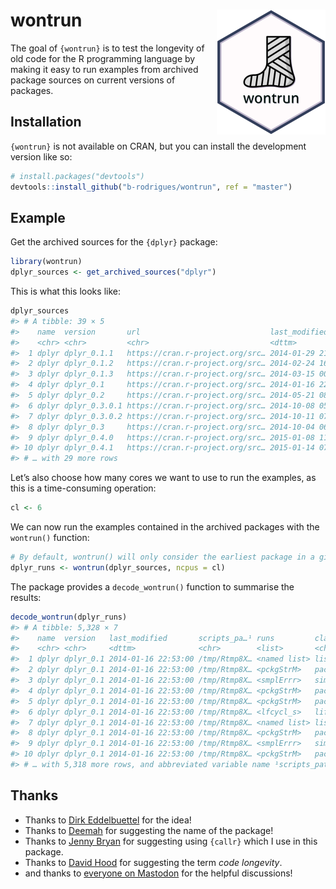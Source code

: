 
<!-- README.md is generated from README.Rmd. Please edit that file -->

# wontrun <img src="man/figures/logo.png" align="right" class="logo"/>

<!-- badges: start -->
<!-- badges: end -->

The goal of `{wontrun}` is to test the longevity of old code for the R
programming language by making it easy to run examples from archived
package sources on current versions of packages.

## Installation

`{wontrun}` is not available on CRAN, but you can install the
development version like so:

``` r
# install.packages("devtools")
devtools::install_github("b-rodrigues/wontrun", ref = "master")
```

## Example

Get the archived sources for the `{dplyr}` package:

``` r
library(wontrun)
dplyr_sources <- get_archived_sources("dplyr")
```

This is what this looks like:

``` r
dplyr_sources
#> # A tibble: 39 × 5
#>    name  version       url                             last_modified       size 
#>    <chr> <chr>         <chr>                           <dttm>              <chr>
#>  1 dplyr dplyr_0.1.1   https://cran.r-project.org/src… 2014-01-29 21:24:00 530K 
#>  2 dplyr dplyr_0.1.2   https://cran.r-project.org/src… 2014-02-24 16:36:00 533K 
#>  3 dplyr dplyr_0.1.3   https://cran.r-project.org/src… 2014-03-15 00:36:00 535K 
#>  4 dplyr dplyr_0.1     https://cran.r-project.org/src… 2014-01-16 22:53:00 2.7M 
#>  5 dplyr dplyr_0.2     https://cran.r-project.org/src… 2014-05-21 08:20:00 577K 
#>  6 dplyr dplyr_0.3.0.1 https://cran.r-project.org/src… 2014-10-08 05:21:00 629K 
#>  7 dplyr dplyr_0.3.0.2 https://cran.r-project.org/src… 2014-10-11 07:43:00 628K 
#>  8 dplyr dplyr_0.3     https://cran.r-project.org/src… 2014-10-04 06:39:00 629K 
#>  9 dplyr dplyr_0.4.0   https://cran.r-project.org/src… 2015-01-08 11:12:00 870K 
#> 10 dplyr dplyr_0.4.1   https://cran.r-project.org/src… 2015-01-14 07:15:00 870K 
#> # … with 29 more rows
```

Let’s also choose how many cores we want to use to run the examples, as
this is a time-consuming operation:

``` r
cl <- 6
```

We can now run the examples contained in the archived packages with the
`wontrun()` function:

``` r
# By default, wontrun() will only consider the earliest package in a given year
dplyr_runs <- wontrun(dplyr_sources, ncpus = cl)
```

The package provides a `decode_wontrun()` function to summarise the
results:

``` r
decode_wontrun(dplyr_runs)
#> # A tibble: 5,328 × 7
#>    name  version   last_modified       scripts_pa…¹ runs         classes message
#>    <chr> <chr>     <dttm>              <chr>        <list>       <chr>   <chr>  
#>  1 dplyr dplyr_0.1 2014-01-16 22:53:00 /tmp/Rtmp8X… <named list> list    ""     
#>  2 dplyr dplyr_0.1 2014-01-16 22:53:00 /tmp/Rtmp8X… <pckgStrM>   packag… "Loadi…
#>  3 dplyr dplyr_0.1 2014-01-16 22:53:00 /tmp/Rtmp8X… <smplErrr>   simple… "could…
#>  4 dplyr dplyr_0.1 2014-01-16 22:53:00 /tmp/Rtmp8X… <pckgStrM>   packag… "Loadi…
#>  5 dplyr dplyr_0.1 2014-01-16 22:53:00 /tmp/Rtmp8X… <pckgStrM>   packag… "Loadi…
#>  6 dplyr dplyr_0.1 2014-01-16 22:53:00 /tmp/Rtmp8X… <lfcycl_s>   lifecy… "src_s…
#>  7 dplyr dplyr_0.1 2014-01-16 22:53:00 /tmp/Rtmp8X… <named list> list    ""     
#>  8 dplyr dplyr_0.1 2014-01-16 22:53:00 /tmp/Rtmp8X… <pckgStrM>   packag… "Loadi…
#>  9 dplyr dplyr_0.1 2014-01-16 22:53:00 /tmp/Rtmp8X… <smplErrr>   simple… "could…
#> 10 dplyr dplyr_0.1 2014-01-16 22:53:00 /tmp/Rtmp8X… <pckgStrM>   packag… "Loadi…
#> # … with 5,318 more rows, and abbreviated variable name ¹​scripts_paths
```

## Thanks

- Thanks to [Dirk
  Eddelbuettel](https://twitter.com/eddelbuettel/status/1588149491772923907?s=20&t=aRcs1VTwn1861biBikjdiA)
  for the idea!
- Thanks to
  [Deemah](https://fediscience.org/@dmi3kno/109296599193965025) for
  suggesting the name of the package!
- Thanks to [Jenny
  Bryan](https://twitter.com/JennyBryan/status/1590788394405498880?s=20&t=aRcs1VTwn1861biBikjdiA)
  for suggesting using `{callr}` which I use in this package.
- Thanks to [David
  Hood](https://mastodon.nz/@thoughtfulnz/109330296529120658) for
  suggesting the term *code longevity*.
- and thanks to [everyone on
  Mastodon](https://fosstodon.org/@brodriguesco/109330164860035432) for
  the helpful discussions!
